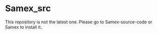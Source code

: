 # Samex_src
This repository is not the latest one. Please go to Samex-source-code or Samex to install it.
